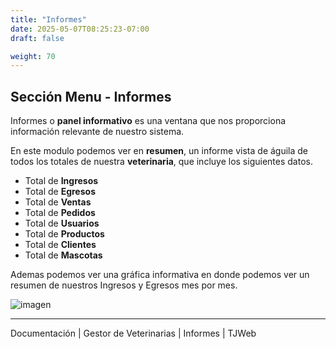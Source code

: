 ```yaml
---
title: "Informes"
date: 2025-05-07T08:25:23-07:00
draft: false

weight: 70
---
```


## Sección Menu - Informes
Informes o **panel informativo** es una ventana que nos proporciona información relevante de nuestro sistema.

En este modulo podemos ver en **resumen**, un informe vista de águila de todos los totales de nuestra **veterinaria**, que  incluye los siguientes datos.

- Total de **Ingresos**
- Total de **Egresos**
- Total de **Ventas**
- Total de **Pedidos**
- Total de **Usuarios**
- Total de **Productos**
- Total de **Clientes**
- Total de **Mascotas**

Ademas podemos ver una gráfica informativa en donde podemos ver  un resumen de nuestros Ingresos y Egresos mes por mes.

![imagen](/proyectos/veterinarias/informes_opt.png)



***
Documentación | Gestor de Veterinarias | Informes | TJWeb



